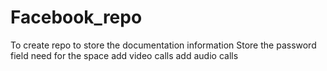 # Facebook_repo
 To create repo to store the documentation information
 Store the password field
 need for the space 
add video calls
add audio calls
